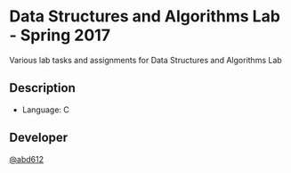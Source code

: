 # Data Structures and Algorithms Lab - Spring 2017

Various lab tasks and assignments for Data Structures and Algorithms Lab

## Description

* Language: C

## Developer
 
[@abd612](https://github.com/abd612)